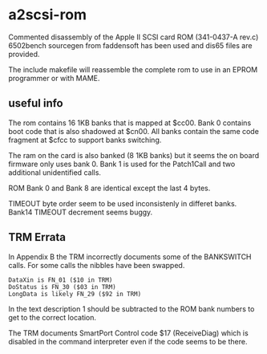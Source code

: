 # a2scsi-rom
Commented disassembly of the Apple II SCSI card ROM (341-0437-A rev.c)
6502bench sourcegen from faddensoft has been used and dis65 files are provided.

The include makefile will reassemble the complete rom to use in an EPROM programmer or with MAME.

## useful info
The rom contains 16 1KB banks that is mapped at $cc00.
Bank 0 contains boot code that is also shadowed at $cn00.
All banks contain the same code fragment at $cfcc to support banks switching.

The ram on the card is also banked (8 1KB banks) but it seems the on board firmware only uses bank 0.
Bank 1 is used for the Patch1Call and two additional unidentified calls.

ROM Bank 0 and Bank 8 are identical except the last 4 bytes.

TIMEOUT byte order seem to be used inconsistenly in differet banks.
Bank14 TIMEOUT decrement seems buggy.

## TRM Errata
In Appendix B the TRM incorrectly documents some of the BANKSWITCH calls. For some calls the nibbles have been swapped.
```
DataXin is FN_01 ($10 in TRM)
DoStatus is FN_30 ($03 in TRM)
LongData is likely FN_29 ($92 in TRM)
```
In the text description 1 should be subtracted to the ROM bank numbers to get to the correct location. 

The TRM documents SmartPort Control code $17 (ReceiveDiag) which is disabled in the command interpreter even if the code seems to be there.
